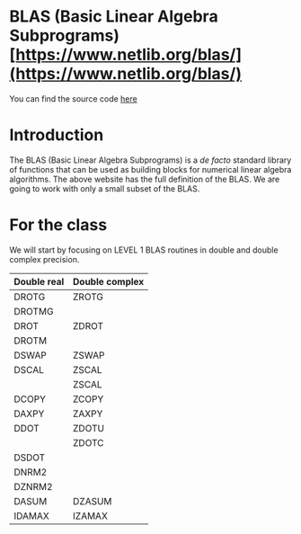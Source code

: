 # BLAS (Basic Linear Algebra Subprograms) [https://www.netlib.org/blas/](https://www.netlib.org/blas/)

You can find the source code [here](https://netlib.org/lapack/explore-html/dir_fa94b7b114d387a7a8beb2e3e22bf78d.html)

# Introduction

The BLAS (Basic Linear Algebra Subprograms) is a *de facto* standard library of functions that can be used as building blocks for numerical linear algebra algorithms. 
The above website has the full definition of the BLAS. 
We are going to work with only a small subset of the BLAS.

# For the class

We will start by focusing on LEVEL 1 BLAS routines in double and double complex precision.

| Double real | Double complex |
|-------------|----------------|
| DROTG       | ZROTG          |
| DROTMG      |                |
| DROT        | ZDROT          |
| DROTM       |                |
| DSWAP       | ZSWAP          |
| DSCAL       | ZSCAL          |
|             | ZSCAL          |
| DCOPY       | ZCOPY          |
| DAXPY       | ZAXPY          |
| DDOT        | ZDOTU          |
|             | ZDOTC          |
| DSDOT       |                |
| DNRM2       |                |
| DZNRM2      |                |
| DASUM       | DZASUM         |
| IDAMAX      | IZAMAX         |
